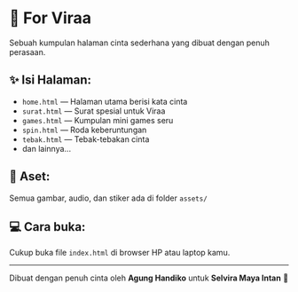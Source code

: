 # 💌 For Viraa

Sebuah kumpulan halaman cinta sederhana yang dibuat dengan penuh perasaan.

## ✨ Isi Halaman:
- `home.html` — Halaman utama berisi kata cinta
- `surat.html` — Surat spesial untuk Viraa
- `games.html` — Kumpulan mini games seru
- `spin.html` — Roda keberuntungan
- `tebak.html` — Tebak-tebakan cinta
- dan lainnya...

## 📂 Aset:
Semua gambar, audio, dan stiker ada di folder `assets/`

## 💻 Cara buka:
Cukup buka file `index.html` di browser HP atau laptop kamu.

---
Dibuat dengan penuh cinta oleh **Agung Handiko** untuk **Selvira Maya Intan** 💛
